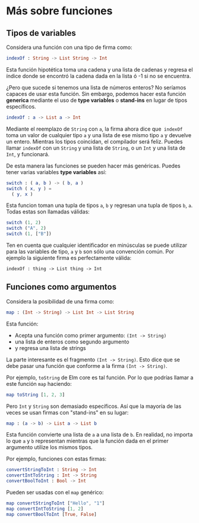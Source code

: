 # Más sobre funciones

## Tipos de variables

Considera una función con una tipo de firma como:

```elm
indexOf : String -> List String -> Int
```

Esta función hipotética toma una cadena y una lista de cadenas y regresa el índice donde se encontró la cadena dada en la lista ó -1 si no se encuentra.

¿Pero que sucede si tenemos una lista de números enteros? No seríamos capaces de usar esta función. Sin embargo, podemos hacer esta función __generica__ mediante el uso de __type variables__ o __stand-ins__ en lugar de tipos específicos.

```elm
indexOf : a -> List a -> Int
```

Mediante el reemplazo de `String` con `a`, la firma ahora dice que` indexOf` toma un valor de cualquier tipo `a` y una lista de ese mismo tipo `a` y devuelve un entero. Mientras los tipos coincidan, el compilador será feliz. Puedes llamar  `indexOf` con un `String` y una lista de `String`, o un `Int` y una lista de `Int`, y funcionará.

De esta manera las funciones se pueden hacer más genéricas. Puedes tener varias variables __type variables__ así:

```elm
switch : ( a, b ) -> ( b, a )
switch ( x, y ) =
  ( y, x )
```

Esta funcion toman una tupla de tipos `a`, `b` y regresan una tupla de tipos `b`, `a`. Todas estas son llamadas válidas:  

```elm
switch (1, 2)
switch ("A", 2)
switch (1, ["B"])
```

Ten en cuenta que cualquier identificador en minúsculas se puede utilizar para las variables de tipo, `a` y `b` son sólo una convención común. Por ejemplo la siguiente firma es perfectamente válida:

```
indexOf : thing -> List thing -> Int
```

## Funciones como argumentos

Considera la posibilidad de una firma como:

```elm
map : (Int -> String) -> List Int -> List String
```

Esta función:

- Acepta una función como primer argumento: `(Int -> String)`
- una lista de enteros como segundo argumento
- y regresa una lista de strings

La parte interesante es el fragmento `(Int -> String)`. Esto dice que se debe pasar una función que conforme a la firma `(Int -> String)`.

Por ejemplo, `toString` de Elm core es tal función. Por lo que podrías llamar a este función `map` haciendo:

```elm
map toString [1, 2, 3]
```

Pero `Int` y `String` son demasiado específicos. Así que la mayoría de las veces se usan firmas con "stand-ins" en su lugar:

```elm
map : (a -> b) -> List a -> List b
```

Esta función convierte una lista de `a` a una lista de `b`. En realidad, no importa lo que `a` y `b` representan mientras que la función dada en el primer argumento utilize los mismos tipos.

Por ejemplo, funciones con estas firmas:

```elm
convertStringToInt : String -> Int
convertIntToString : Int -> String
convertBoolToInt : Bool -> Int
```

Pueden ser usadas con el `map` genérico:

```elm
map convertStringToInt ["Hello", "1"]
map convertIntToString [1, 2]
map convertBoolToInt [True, False]
```
